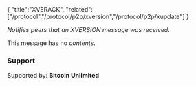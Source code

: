 <div class="cwikmeta">{
"title":"XVERACK",
"related":["/protocol","/protocol/p2p/xversion","/protocol/p2p/xupdate"]
}</div>

*Notifies peers that an XVERSION message was received*.

This message has no *contents*.

### Support
Supported by: **Bitcoin Unlimited**